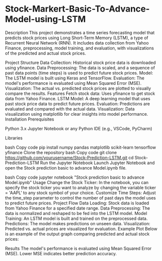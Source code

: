 # Stock-Markert-Basic-To-Advance-Model-using-LSTM
Description
This project demonstrates a time series forecasting model that predicts stock prices using Long Short-Term Memory (LSTM), a type of Recurrent Neural Network (RNN). It includes data collection from Yahoo Finance, preprocessing, model training, and evaluation, with visualizations of the predicted and actual stock prices.

Project Structure
Data Collection: Historical stock price data is downloaded using yfinance.
Data Preprocessing: The data is scaled, and a sequence of past data points (time steps) is used to predict future stock prices.
Model: The LSTM model is built using Keras and TensorFlow.
Evaluation: The model's performance is evaluated using Mean Squared Error (MSE).
Visualization: The actual vs. predicted stock prices are plotted to visually compare the results.
Features
Fetch stock data: Uses yfinance to get stock data from Yahoo Finance.
LSTM Model: A deep learning model that uses past stock price data to predict future prices.
Evaluation: Predictions are evaluated and compared with the actual data.
Visualization: Data visualization using matplotlib for clear insights into model performance.
Installation
Prerequisites

Python 3.x
Jupyter Notebook or any Python IDE (e.g., VSCode, PyCharm)

Libraries

bash
Copy code
pip install numpy pandas matplotlib scikit-learn tensorflow yfinance
Clone the repository
bash
Copy code
git clone https://github.com/yourusername/Stock-Prediction-LSTM.git
cd Stock-Prediction-LSTM
Run the Jupyter Notebook
Launch Jupyter Notebook and open the Stock prediction basic to advance Model.ipynb file.

bash
Copy code
jupyter notebook "Stock prediction basic to advance Model.ipynb"
Usage
Change the Stock Ticker: In the notebook, you can specify the stock ticker you want to analyze by changing the variable ticker = 'AAPL' to any stock symbol of your choice.
Customize Time Steps: Adjust the time_step parameter to control the number of past days the model uses to predict future prices.
Project Flow
Data Loading: Stock data is loaded from Yahoo Finance for a specified date range.
Data Preprocessing: The data is normalized and reshaped to be fed into the LSTM model.
Model Training: An LSTM model is built and trained on the preprocessed data.
Predictions: The model makes predictions on unseen data.
Visualization: Predicted vs. actual prices are visualized for evaluation.
Example Plot
Below is an example of the output graph comparing predicted and actual stock prices:

Results
The model's performance is evaluated using Mean Squared Error (MSE). Lower MSE indicates better prediction accuracy.
